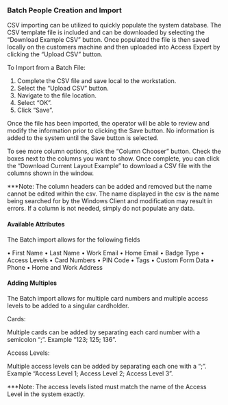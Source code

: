 ### Batch People Creation and Import
CSV importing can be utilized to quickly populate the system database. The CSV template file is
included and can be downloaded by selecting the “Download Example CSV” button. Once
populated the file is then saved locally on the customers machine and then uploaded into Access 
Expert by clicking the “Upload CSV” button.

To Import from a Batch File:

1. Complete the CSV file and 
save local to the workstation.
2. Select the “Upload CSV”
button.
3. Navigate to the file location.
4. Select “OK”.
5. Click “Save”.

Once the file has been imported, the operator will be able to review and modify the information prior to 
clicking the Save button. No information is added to the system until the Save button is selected.

To see more column options, click the “Column Chooser” button. Check the boxes next to the columns you 
want to show. Once complete, you can click the “Download Current Layout Example” to download a CSV file 
with the columns shown in the window.

***Note: The column headers can be added and removed but the name cannot be edited within the csv. The 
name displayed in the csv is the name being searched for by the Windows Client and modification may result in 
errors. If a column is not needed, simply do not populate any data.

#### Available Attributes 
The Batch import allows for the following fields

• First Name
• Last Name
• Work Email
• Home Email
• Badge Type
• Access Levels
• Card Numbers
• PIN Code
• Tags
• Custom Form Data
• Phone
• Home and Work Address

#### Adding Multiples 
The Batch import allows for multiple card numbers and multiple access levels to be added to a singular 
cardholder.

Cards: 

Multiple cards can be added by separating each card number with a semicolon “;”. Example “123; 125; 136”.

Access Levels: 

Multiple access levels can be added by separating each one with a “;”. Example “Access Level 1; Access Level 2; 
Access Level 3”.

***Note: The access levels listed must match the name of the Access Level in the system exactly.
